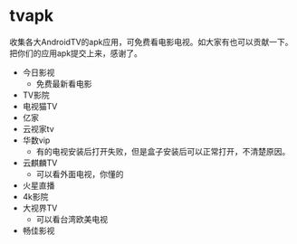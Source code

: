 # tvapk
收集各大AndroidTV的apk应用，可免费看电影电视。如大家有也可以贡献一下。把你们的应用apk提交上来，感谢了。


* 今日影视
   * 免费最新看电影
* TV影院
* 电视猫TV 
* 亿家
* 云视家tv
* 华数vip
   * 有的电视安装后打开失败，但是盒子安装后可以正常打开，不清楚原因。
* 云麒麟TV
   * 可以看外面电视，你懂的
* 火星直播
* 4k影院
* 大视界TV
   * 可以看台湾欧美电视
* 畅佳影视
